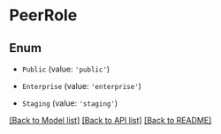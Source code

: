 # PeerRole


## Enum

* `Public` (value: `'public'`)

* `Enterprise` (value: `'enterprise'`)

* `Staging` (value: `'staging'`)

[[Back to Model list]](../README.md#documentation-for-models) [[Back to API list]](../README.md#documentation-for-api-endpoints) [[Back to README]](../README.md)
